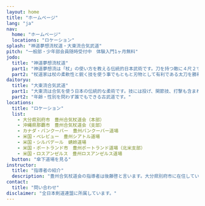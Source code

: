 ```yaml
---
layout: home
title: "ホームページ"
lang: "ja"
nav:
  home: "ホームページ"
  locations: "ロケーション"
splash: "神道夢想流杖道・大東流合気武道"
pitch: "一般部・少年部会員随時受付中　体験入門1ヶ月無料"
jodo:
  title: "神道夢想流杖道"
  part1: "神道夢想流は「杖」の使い方を教える伝統的日本武術です。刀を持つ敵に４尺２寸の杖で対応します。"
  part2: "杖道家は杖の柔軟性と鋭く技を使う事でもともと刃物として有利である太刀を勝利する。"
daitoryu:
  title: "大東流合気武道"
  part1: "大東流は合気を使う日本の伝統的な柔術です。技には投げ、関節技、打撃も含まれています。"
  part2: "年齢・性別を問わず誰でもできる古武道です。"
locations:
  title: "ロケーション"
  list:
    - 大分県別府市　豊州合気杖道会（本部）
    - 沖縄県那覇市　豊州合気杖道会（支部）
    - カナダ・バンクーバー　豊州バンクーバー道場
    - 米国・べレビュー　豊州シアトル道場
    - 米国・シルバデール　蜻蛉道場
    - 米国・ポートランド市　豊州ポートランド道場（北米支部）
    - 米国・ロスアンゼルス　豊州ロスアンゼルス道場
  button: "傘下道場を見る"
instructor:
  title: "指導者の紹介"
  description: "豊州合気杖道会の指導者は後藤啓と言います。大分県別府市に在住しています。大東流合気武道では教授を持ち、武田時宗先生の直弟子です。神道夢想流では全日本剣道連盟に所属し、七段教師をもち、乙藤市蔵先生及び伊橋典之先生に師事する。"
contact:
  title: "問い合わせ"
disclaimer: "全日本剣道連盟に所属しています。"
---
```

